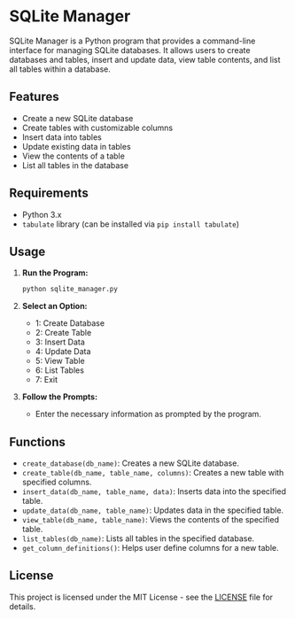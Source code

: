 # SQLite Manager

SQLite Manager is a Python program that provides a command-line interface for managing SQLite databases. It allows users to create databases and tables, insert and update data, view table contents, and list all tables within a database.

## Features

- Create a new SQLite database
- Create tables with customizable columns
- Insert data into tables
- Update existing data in tables
- View the contents of a table
- List all tables in the database

## Requirements

- Python 3.x
- `tabulate` library (can be installed via `pip install tabulate`)

## Usage

1. **Run the Program:**
   ```bash
   python sqlite_manager.py
   ```

2. **Select an Option:**
   - 1: Create Database
   - 2: Create Table
   - 3: Insert Data
   - 4: Update Data
   - 5: View Table
   - 6: List Tables
   - 7: Exit

3. **Follow the Prompts:**
   - Enter the necessary information as prompted by the program.

## Functions

- `create_database(db_name)`: Creates a new SQLite database.
- `create_table(db_name, table_name, columns)`: Creates a new table with specified columns.
- `insert_data(db_name, table_name, data)`: Inserts data into the specified table.
- `update_data(db_name, table_name)`: Updates data in the specified table.
- `view_table(db_name, table_name)`: Views the contents of the specified table.
- `list_tables(db_name)`: Lists all tables in the specified database.
- `get_column_definitions()`: Helps user define columns for a new table.

## License

This project is licensed under the MIT License - see the [LICENSE](LICENSE) file for details.
